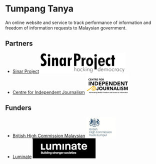 # Tumpang Tanya

An online website and service to track performance of information and
freedom of information requests to Malaysian government.

## Partners

 * [Sinar Project](https://sinarproject.org)
   ![Sinar Project Logo](docs/assets/sinar-logo-dark.png)
 * [Centre for Independent Journalism](https://cijmalaysia.net)
   ![CIJ Logo](docs/assets/cij-logo.png)

## Funders

 * [British High Commission Malaysian](https://www.gov.uk/world/organisations/british-high-commission-kuala-lumpur)
   ![British High Commission Logo](docs/assets/uk-high-commission.png)
 * [Luminate](https://luminategroup.com/)
   ![Luminate Group Logo](docs/assets/luminate.png)
